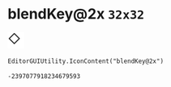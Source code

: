 # blendKey@2x `32x32`
<img src="/img/blendKey@2x.png" width=32 height=32>

``` CSharp
EditorGUIUtility.IconContent("blendKey@2x")
```
```
-2397077918234679593
```
